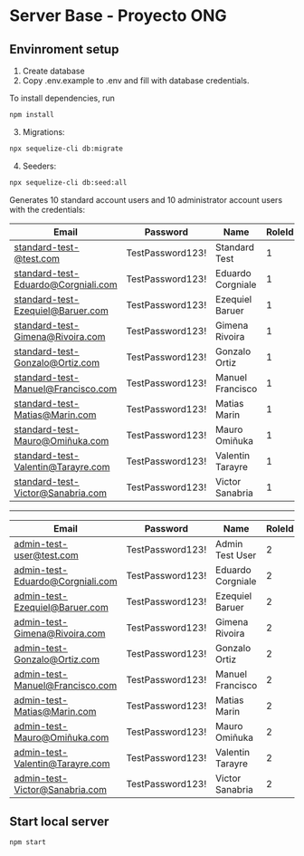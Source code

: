 # Server Base - Proyecto ONG


## Envinroment setup

1) Create database
2) Copy .env.example to .env and fill with database credentials.

To install dependencies, run
``` bash
npm install
```

3) Migrations:
``` bash
npx sequelize-cli db:migrate
```

4) Seeders:
``` bash
npx sequelize-cli db:seed:all
```
Generates 10 standard account users and 10 administrator account users with the credentials:

| Email | Password | Name | RoleId |
| ------------- | ------------- | ------------- | ----------- |
| standard-test-@test.com  | TestPassword123!  | Standard Test | 1 |
| standard-test-Eduardo@Corgniali.com  | TestPassword123!  | Eduardo Corgniale | 1 |
| standard-test-Ezequiel@Baruer.com  | TestPassword123!  | Ezequiel Baruer | 1 |
| standard-test-Gimena@Rivoira.com  | TestPassword123!  | Gimena Rivoira | 1 |
| standard-test-Gonzalo@Ortiz.com  | TestPassword123!  | Gonzalo Ortiz | 1 |
| standard-test-Manuel@Francisco.com  | TestPassword123!  | Manuel Francisco | 1 |
| standard-test-Matias@Marin.com  | TestPassword123!  | Matias Marin | 1 |
| standard-test-Mauro@Omiñuka.com | TestPassword123!  | Mauro Omiñuka | 1 |
| standard-test-Valentin@Tarayre.com  | TestPassword123!  | Valentin Tarayre | 1 |
| standard-test-Victor@Sanabria.com  | TestPassword123!  | Victor Sanabria | 1 |
-------------------------------------------------------------------------
| Email | Password | Name | RoleId |
| ------------- | ------------- | ------------- | ----------- |
| admin-test-user@test.com  | TestPassword123!  | Admin Test User | 2 |
| admin-test-Eduardo@Corgniali.com  | TestPassword123!  | Eduardo Corgniale | 2 |
| admin-test-Ezequiel@Baruer.com  | TestPassword123!  | Ezequiel Baruer | 2 |
| admin-test-Gimena@Rivoira.com  | TestPassword123!  | Gimena Rivoira | 2 |
| admin-test-Gonzalo@Ortiz.com | TestPassword123!  | Gonzalo Ortiz | 2 |
| admin-test-Manuel@Francisco.com | TestPassword123!  | Manuel Francisco | 2 |
| admin-test-Matias@Marin.com | TestPassword123!  | Matias Marin | 2 |
| admin-test-Mauro@Omiñuka.com  | TestPassword123!  | Mauro Omiñuka | 2 |
| admin-test-Valentin@Tarayre.com  | TestPassword123!  | Valentin Tarayre | 2 |
| admin-test-Victor@Sanabria.com  | TestPassword123!  | Victor Sanabria | 2 |


## Start local server

``` bash
npm start
```
